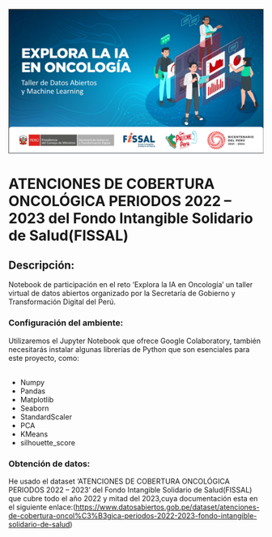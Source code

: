 ![](https://github.com/jumacaq/atencion_oncologica_peru_2022_2023/blob/main/README.png)
# ATENCIONES DE COBERTURA ONCOLÓGICA PERIODOS 2022 – 2023 del Fondo Intangible Solidario de Salud(FISSAL)
## Descripción: 
Notebook de participación en el reto ‘Explora la IA en Oncología’ un taller virtual de datos abiertos organizado por la Secretaría de Gobierno y Transformación Digital del Perú.



### Configuración del ambiente:
Utilizaremos el Jupyter Notebook que ofrece Google Colaboratory, también necesitarás instalar algunas librerías de Python que son esenciales para este proyecto, como: <br>
<br>
- Numpy 
- Pandas 
- Matplotlib
- Seaborn
- StandardScaler
- PCA
- KMeans
- silhouette_score

### Obtención de datos: 
He usado el dataset ‘ATENCIONES DE COBERTURA ONCOLÓGICA PERIODOS 2022 – 2023’ del Fondo Intangible Solidario de Salud(FISSAL) que cubre todo el año 2022 y mitad del 2023,cuya documentación esta en el siguiente enlace:(https://www.datosabiertos.gob.pe/dataset/atenciones-de-cobertura-oncol%C3%B3gica-periodos-2022-2023-fondo-intangible-solidario-de-salud) <br> 
